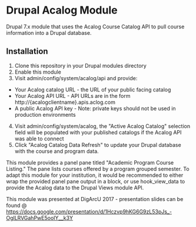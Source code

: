 # Drupal Acalog Module
Drupal 7.x module that uses the Acalog Course Catalog API to pull course information into a Drupal database.

## Installation
1. Clone this repository in your Drupal modules directory
2. Enable this module
3. Visit admin/config/system/acalog/api and provide:
  - Your Acalog catalog URL - the URL of your public facing catalog
  - Your Acalog API URL - API URLs are in the form http://{acalogclientname}.apis.aclog.com
  - A public Acalog API key - Note: private keys should not be used in production environments
4. Visit admin/config/system/acalog, the "Active Acalog Catalog" selection field will be populated with your published catalogs if the Acalog API was able to connect
5. Click "Acalog Catalog Data Refresh" to update your Drupal database with the course and program data.


This module provides a panel pane titled "Academic Program Course Listing." The pane lists courses offered by a program grouped semester. To adapt this module for your institution, it would be recommended to either wrap the provided panel pane output in a block, or use hook_view_data to provide the Acalog data to the Drupal Views module API.

This module was presented at DigArcU 2017 - presentation slides can be found @ https://docs.google.com/presentation/d/1Hczvp9hKG6G9zL53pJs_-OglLRVGahPwE5ooIY__k3Y
